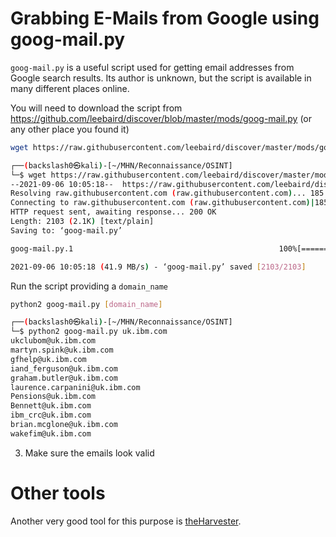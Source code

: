 # Grabbing E-Mails from Google using goog-mail.py

`goog-mail.py` is a useful script used for getting email addresses from Google search results. Its author is unknown, but the script is available in many different places online.

You will need to download the script from https://github.com/leebaird/discover/blob/master/mods/goog-mail.py (or any other place you found it)

```bash
wget https://raw.githubusercontent.com/leebaird/discover/master/mods/goog-mail.py
```

```bash
┌──(backslash0㉿kali)-[~/MHN/Reconnaissance/OSINT]
└─$ wget https://raw.githubusercontent.com/leebaird/discover/master/mods/goog-mail.py                                                                                                                                                    1 ⨯
--2021-09-06 10:05:18--  https://raw.githubusercontent.com/leebaird/discover/master/mods/goog-mail.py
Resolving raw.githubusercontent.com (raw.githubusercontent.com)... 185.199.110.133, 185.199.108.133, 185.199.111.133, ...
Connecting to raw.githubusercontent.com (raw.githubusercontent.com)|185.199.110.133|:443... connected.
HTTP request sent, awaiting response... 200 OK
Length: 2103 (2.1K) [text/plain]
Saving to: ‘goog-mail.py’

goog-mail.py.1                                              100%[========================================================================================================================================>]   2.05K  --.-KB/s    in 0s      

2021-09-06 10:05:18 (41.9 MB/s) - ‘goog-mail.py’ saved [2103/2103]
```

Run the script providing a `domain_name`

```bash
python2 goog-mail.py [domain_name]
```

```bash
┌──(backslash0㉿kali)-[~/MHN/Reconnaissance/OSINT]
└─$ python2 goog-mail.py uk.ibm.com
ukclubom@uk.ibm.com
martyn.spink@uk.ibm.com
gfhelp@uk.ibm.com
iand_ferguson@uk.ibm.com
graham.butler@uk.ibm.com
laurence.carpanini@uk.ibm.com
Pensions@uk.ibm.com
Bennett@uk.ibm.com
ibm_crc@uk.ibm.com
brian.mcglone@uk.ibm.com
wakefim@uk.ibm.com
```

3. Make sure the emails look valid

# Other tools

Another very good tool for this purpose is [theHarvester](Tools/theHarvester.md).
